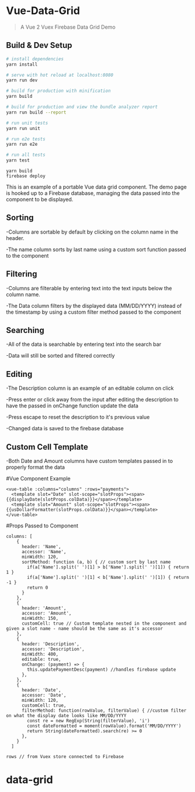 # Vue-Data-Grid

> A Vue 2 Vuex Firebase Data Grid Demo

## Build & Dev Setup

``` bash
# install dependencies
yarn install

# serve with hot reload at localhost:8080
yarn run dev

# build for production with minification
yarn build

# build for production and view the bundle analyzer report
yarn run build --report

# run unit tests
yarn run unit

# run e2e tests
yarn run e2e

# run all tests
yarn test
```

```
yarn build
firebase deploy
```

This is an example of a portable Vue data grid component.
The demo page is hooked up to a Firebase database, managing the data passed into the component to be displayed.

## Sorting

-Columns are sortable by default by clicking on the column name in the header.

-The name column sorts by last name using a custom sort function passed to the component

## Filtering

-Columns are filterable by entering text into the text inputs below the column name.

-The Data column filters by the displayed data (MM/DD/YYYY) instead of the timestamp by using a custom filter method passed to the component

## Searching

-All of the data is searchable by entering text into the search bar

-Data will still be sorted and filtered correctly

## Editing

-The Description column is an example of an editable column on click

-Press enter or click away from the input after editing the description to have the passed in onChange function update the data

-Press escape to reset the description to it's previous value

-Changed data is saved to the firebase database

## Custom Cell Template

-Both Date and Amount columns have custom templates passed in to properly format the data  


#Vue Component Example
```
<vue-table :columns="columns" :rows="payments">
  <template slot="Date" slot-scope="slotProps"><span>{{displayDate(slotProps.colData)}}</span></template>
  <template slot="Amount" slot-scope="slotProps"><span>{{usDollarFormatter(slotProps.colData)}}</span></template>
</vue-table>
```

#Props Passed to Component
```
columns: [
    {
      header: 'Name',
      accessor: 'Name',
      minWidth: 120,
      sortMethod: function (a, b) { // custom sort by last name 
        if(a['Name'].split(' ')[1] > b['Name'].split(' ')[1]) { return 1 }
        if(a['Name'].split(' ')[1] < b['Name'].split(' ')[1]) { return -1 }
        return 0
      }
    },
    {
      header: 'Amount',
      accessor: 'Amount',
      minWidth: 150,
      customCell: true // Custom template nested in the component and given a slot name - name should be the same as it's accessor
    },
    {
      header: 'Description',
      accessor: 'Description',
      minWidth: 400,
      editable: true,
      onChange: (payment) => {
        this.updatePaymentDesc(payment) //handles firebase update
      },
    },
    {
      header: 'Date',
      accessor: 'Date',
      minWidth: 120,
      customCell: true,
      filterMethod: function(rowValue, filterValue) { //custom filter on what the display date looks like MM/DD/YYYY
        const re = new RegExp(String(filterValue), 'i')
        const dateFormatted = moment(rowValue).format('MM/DD/YYYY')
        return String(dateFormatted).search(re) >= 0
      },
    }
  ]

rows // from Vuex store connected to Firebase
```
# data-grid
